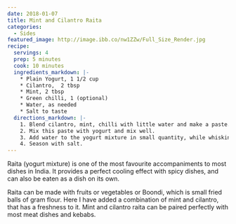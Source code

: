 ```yaml
---
date: 2018-01-07
title: Mint and Cilantro Raita
categories:
  - Sides
featured_image: http://image.ibb.co/nw1ZZw/Full_Size_Render.jpg
recipe:
  servings: 4
  prep: 5 minutes
  cook: 10 minutes
  ingredients_markdown: |-
    * Plain Yogurt, 1 1/2 cup
    * Cilantro,  2 tbsp
    * Mint, 2 tbsp
    * Green chilli, 1 (optional)
    * Water, as needed
    * Salt to taste
  directions_markdown: |-
    1. Blend cilantro, mint, chilli with little water and make a paste.
    2. Mix this paste with yogurt and mix well. 
    3. Add water to the yogurt mixture in small quantity, while whisking the mixture, until desired consistency is achieved.
    4. Season with salt.
---
```


Raita (yogurt mixture) is one of the most favourite accompaniments to most dishes in India. It provides a perfect cooling effect with spicy dishes, and can also be eaten as a dish on its own.

Raita can be made with fruits or vegetables or Boondi, which is small fried balls of gram flour. Here I have added a combination of mint and cilantro, that has a freshness to it. Mint and cilantro raita can be paired perfectly with most meat dishes and kebabs.
